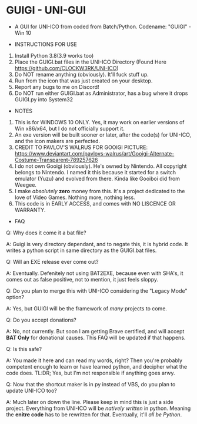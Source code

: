 # GUIGI - UNI-GUI
- A GUI for UNI-ICO from coded from Batch/Python. Codename: "GUIGI" - Win 10

* INSTRUCTIONS FOR USE

1. Install Python 3.8(3.9 works too)
2. Place the GUIGI.bat files in the UNI-ICO Directory (Found Here https://github.com/CLOCKW3RK/UNI-ICO)
3. Do NOT rename anything (obviously). It'll fuck stuff up.
4. Run from the icon that was just created on your desktop.
5. Report any bugs to me on Discord! 
6. Do NOT run either GUIGI.bat as Administrator, has a bug where it drops GUIGI.py into System32

* NOTES

1. This is for WINDOWS 10 ONLY. Yes, it may work on earlier versions of Win x86/x64, but I do not officially support it.
2. An exe version will be built sooner or later, after the code(s) for UNI-ICO, and the icon makers are perfected.
3. CREDIT TO PAVLOV'S WALRUS FOR GOOIGI PICTURE: https://www.deviantart.com/pavlovs-walrus/art/Gooigi-Alternate-Costume-Transparent-789257626
4. I do not own Gooigi (obviously). He's owned by Nintendo. All copyright belongs to Nintendo. I named it this because it started for a switch emulator (Yuzu) and evolved from there. Kinda like Gooiboi did from Weegee.
5. I make *absolutely* **zero** money from this. It's a project dedicated to the love of Video Games. Nothing more, nothing less. 
6. This code is in EARLY ACCESS, and comes with NO LISCENCE OR WARRANTY.

* FAQ

Q: Why does it come it a bat file?

A: Guigi is very directory dependant, and to negate this, it is hybrid code. It writes a python script in same directory as the GUIGI.bat files.

Q: Will an EXE release ever come out?

A: Eventually. Defenitely not using BAT2EXE, because even with SHA's, it comes out as false positive, not to mention, it just feels sloppy.

Q: Do you plan to merge this with UNI-ICO considering the "Legacy Mode" option?

A: Yes, but GUIGI will be the framework of *many* projects to come.

Q: Do you accept donations?

A: No, not currently. But soon I am getting Brave certified, and will accept **BAT Only** for donational causes. This FAQ will be updated if that happens.

Q: Is this safe?

A: You made it here and can read my words, right? Then you're probably competent enough to learn or have learned python, and decipher what the code does.
TL:DR; Yes, but I'm not responsible if anything goes arwy.

Q: Now that the shortcut maker is in py instead of VBS, do you plan to update UNI-ICO too?

A: Much later on down the line. Please keep in mind this is just a side project. Everything from UNI-ICO will be *natively written* in python. Meaning the **enitre code** has to be rewritten for that. Eventually, it'll *all be Python*.

